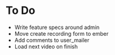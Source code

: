 # To Do

* Write feature specs around admin
* Move create recording form to ember
* Add comments to user_mailer
* Load next video on finish